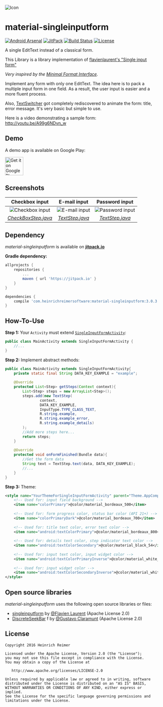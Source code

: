 ![Icon](http://i.imgur.com/7KY5gBi.png)

material-singleinputform
=======================
[![Android Arsenal](https://img.shields.io/badge/Android%20Arsenal-material--singleinputform-brightgreen.svg?style=flat)](http://android-arsenal.com/details/1/1163)
[![JitPack](https://jitpack.io/v/com.heinrichreimersoftware/material-singleinputform.svg)](https://jitpack.io/#com.heinrichreimersoftware/material-singleinputform)
[![Build Status](https://travis-ci.org/heinrichreimer/material-singleinputform.svg?branch=master)](https://travis-ci.org/heinrichreimer/material-singleinputform)
[![License](https://img.shields.io/github/license/heinrichreimer/material-singleinputform.svg)](https://github.com/heinrichreimer/material-singleinputform/blob/master/LICENSE.txt)

A single EditText instead of a classical form.

This Library is a library implementation of  [flavienlaurent's "Single input form"][1]

_Very inspired by the [Minimal Format Interface][2]._

Implement any form with only one EditText. The idea here is to pack a multiple input form in one field. As a result, the user input is easier and a more fluent process.

Also, [TextSwitcher][3] got completely rediscovered to animate the form: title, error message. It's very basic but simple to use.

Here is a video demonstrating a sample form:
http://youtu.be/A99g6NDvn_w

Demo
----
A demo app is available on Google Play:

<a href="https://play.google.com/store/apps/details?id=com.heinrichreimersoftware.singleinputform.example">
	<img alt="Get it on Google Play" src="https://play.google.com/intl/en_us/badges/images/generic/en-play-badge.png" height="60" />
</a>

Screenshots
-----------

| Checkbox input | E-mail input | Password input |
|:-:|:-:|:-:|
| ![Checkbox input](http://i.imgur.com/lsSIFuV.png) | ![E-mail input](http://i.imgur.com/JFB1tTq.png) | ![Password input](http://i.imgur.com/BiLn77T.png) |
| [_CheckBoxStep.java_][CBS] | [_TextStep.java_][TS] | [_TextStep.java_][TS] |

Dependency
----------
*material-singleinputform* is available on [**jitpack.io**](https://jitpack.io/#com.heinrichreimersoftware/material-singleinputform)

**Gradle dependency:**
````gradle
allprojects {
	repositories {
		...
		maven { url 'https://jitpack.io' }
	}
}
````
````gradle
dependencies {
	compile 'com.heinrichreimersoftware:material-singleinputform:3.0.3'
}
````

How-To-Use
-----

**Step 1:** Your `Activity` must extend [`SingleInputFormActivity`][SIFA]:

````java
public class MainActivity extends SingleInputFormActivity {
	//...
}
````

**Step 2:** Implement abstract methods:

````java
public class MainActivity extends SingleInputFormActivity{
	private static final String DATA_KEY_EXAMPLE = "example";
	
	@Override
	protected List<Step> getSteps(Context context){
		List<Step> steps = new ArrayList<Step>();
		steps.add(new TextStep(
				context,
				DATA_KEY_EXAMPLE,
				InputType.TYPE_CLASS_TEXT,
				R.string.example,
				R.string.example_error,
				R.string.example_details)
		);
		//Add more steps here...
		return steps;
	}
	
	@Override
	protected void onFormFinished(Bundle data){
		//Get the form data
		String text = TextStep.text(data, DATA_KEY_EXAMPLE);
		//...
	}
}
````

**Step 3:** Theme:

````xml
<style name="YourThemeForSingleInputFormActivity" parent="Theme.AppCompat.Light.NoActionBar">
	<!-- Used for: input field background -->
	<item name="colorPrimary">@color/material_bordeaux_500</item>
	
	<!-- Used for: form progress color, status bar color (API 21+) -->
	<item name="colorPrimaryDark">@color/material_bordeaux_700</item>
	
	<!-- Used for: title text color, error text color -->
	<item name="android:textColorPrimary">@color/material_bordeaux_800</item>
	
	<!-- Used for: details text color, step indicator text color -->
	<item name="android:textColorSecondary">@color/material_black_54</item>
	
	<!-- Used for: input text color, input widget color -->
	<item name="android:textColorPrimaryInverse">@color/material_white_100</item>
	
	<!-- Used for: input widget color -->
	<item name="android:textColorSecondaryInverse">@color/material_white_70</item>
</style>
````

Open source libraries
-------

_material-singleinputform_ uses the following open source libraries or files:

* [singleinputform][4] by [@Flavien Laurent][5] (Apache License 2.0)
* [DiscreteSeekBar][6] f by [@Gustavo Claramunt][7] (Apache License 2.0)

License
-------

    Copyright 2016 Heinrich Reimer

    Licensed under the Apache License, Version 2.0 (the "License");
    you may not use this file except in compliance with the License.
    You may obtain a copy of the License at

       http://www.apache.org/licenses/LICENSE-2.0

    Unless required by applicable law or agreed to in writing, software
    distributed under the License is distributed on an "AS IS" BASIS,
    WITHOUT WARRANTIES OR CONDITIONS OF ANY KIND, either express or implied.
    See the License for the specific language governing permissions and
    limitations under the License.
    
    
[1]: https://github.com/flavienlaurent/singleinputform
[2]: https://github.com/codrops/MinimalForm
[3]: http://developer.android.com/reference/android/widget/TextSwitcher.html
[CBS]: https://github.com/heinrichreimer/Android-SingleInputForm/blob/master/library/src/main/java/com/heinrichreimersoftware/singleinputform/steps/CheckBoxStep.java
[TS]: https://github.com/heinrichreimer/Android-SingleInputForm/blob/master/library/src/main/java/com/heinrichreimersoftware/singleinputform/steps/TextStep.java
[SBS]: https://github.com/heinrichreimer/Android-SingleInputForm/blob/master/library/src/main/java/com/heinrichreimersoftware/singleinputform/steps/SeekBarStep.java
[SIFA]: https://github.com/heinrichreimer/Android-SingleInputForm/blob/master/library/src/main/java/com/heinrichreimersoftware/singleinputform/SingleInputFormActivity.java
[4]: https://github.com/flavienlaurent/singleinputform
[5]: https://github.com/flavienlaurent
[6]: https://github.com/AnderWeb/discreteSeekBar
[7]: https://github.com/AnderWeb
